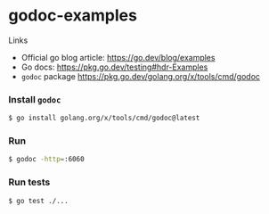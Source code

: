 # godoc-examples

Links

- Official go blog article: https://go.dev/blog/examples
- Go docs: https://pkg.go.dev/testing#hdr-Examples
- `godoc` package https://pkg.go.dev/golang.org/x/tools/cmd/godoc

### Install `godoc`

```bash
$ go install golang.org/x/tools/cmd/godoc@latest
```

### Run

```bash
$ godoc -http=:6060
```

### Run tests

```bash
$ go test ./...
```
